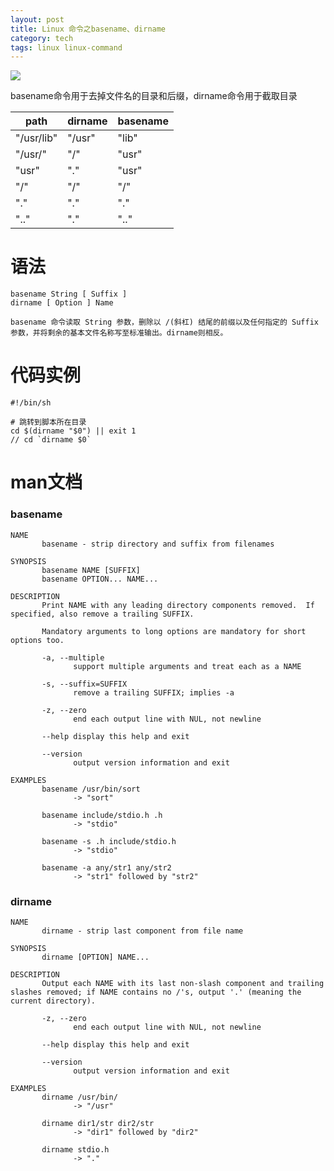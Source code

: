 ```yaml
---
layout: post
title: Linux 命令之basename、dirname
category: tech
tags: linux linux-command
---
```


![](https://cdn.kelu.org/blog/tags/linux.jpg)

basename命令用于去掉文件名的目录和后缀，dirname命令用于截取目录

|path|dirname|basename|
|---|---|---|
|"/usr/lib"|"/usr"|"lib"|
|"/usr/"|"/"|"usr"|
|"usr"|"."|"usr"|
|"/"|"/"|"/"|
|"."|"."|"."|
|".."|"."|".."|

# 语法

    basename String [ Suffix ]
    dirname [ Option ] Name
    
    basename 命令读取 String 参数，删除以 /(斜杠) 结尾的前缀以及任何指定的 Suffix 参数，并将剩余的基本文件名称写至标准输出。dirname则相反。
    

       

# 代码实例

    #!/bin/sh  
      
    # 跳转到脚本所在目录  
    cd $(dirname "$0") || exit 1  
    // cd `dirname $0`

# man文档

### basename

    NAME
           basename - strip directory and suffix from filenames

    SYNOPSIS
           basename NAME [SUFFIX]
           basename OPTION... NAME...

    DESCRIPTION
           Print NAME with any leading directory components removed.  If specified, also remove a trailing SUFFIX.

           Mandatory arguments to long options are mandatory for short options too.

           -a, --multiple
                  support multiple arguments and treat each as a NAME

           -s, --suffix=SUFFIX
                  remove a trailing SUFFIX; implies -a

           -z, --zero
                  end each output line with NUL, not newline

           --help display this help and exit

           --version
                  output version information and exit

    EXAMPLES
           basename /usr/bin/sort
                  -> "sort"

           basename include/stdio.h .h
                  -> "stdio"

           basename -s .h include/stdio.h
                  -> "stdio"

           basename -a any/str1 any/str2
                  -> "str1" followed by "str2"


### dirname

    NAME
           dirname - strip last component from file name

    SYNOPSIS
           dirname [OPTION] NAME...

    DESCRIPTION
           Output each NAME with its last non-slash component and trailing slashes removed; if NAME contains no /'s, output '.' (meaning the current directory).

           -z, --zero
                  end each output line with NUL, not newline

           --help display this help and exit

           --version
                  output version information and exit

    EXAMPLES
           dirname /usr/bin/
                  -> "/usr"

           dirname dir1/str dir2/str
                  -> "dir1" followed by "dir2"

           dirname stdio.h
                  -> "."
